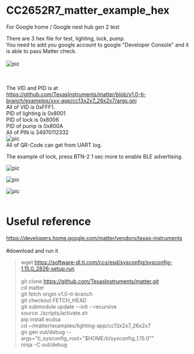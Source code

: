 # CC2652R7_matter_example_hex
For Google home / Google nest hub gen 2 test

There are 3 hex file for test, lighting, lock, pump.<br>
You need to add you google account to google "Developer Console" and it is able to pass Matter check.<br>
<br>
![pic](pic/developer_console.png)<br><br><br>


The VID and PID is at https://github.com/TexasInstruments/matter/blob/v1.0-ti-branch/examples/xxx-app/cc13x2x7_26x2x7/args.gni <br>
All of VID is 0xFFF1.<br>
PID of lighting is 0x8001<br>
PID of lock is 0x8006<br>
PID of pump is 0x800A<br>
All of PIN is  34970112332<br>
![pic](pic/pin_qrcode.png)<br>
All of QR-Code can get from UART log.<br>

The example of lock, press BTN-2 1 sec more to enable BLE advertising.<br>

![pic](pic/lock.png)<br>

![pic](pic/lighting.png)<br>

![pic](pic/pump.png)<br>
<br>
# Useful reference
https://developers.home.google.com/matter/vendors/texas-instruments  
<br>
#download and run it  
> wget https://software-dl.ti.com/ccs/esd/sysconfig/sysconfig-1.15.0_2826-setup.run
> <br>
> <br>
git clone https://github.com/TexasInstruments/matter.git  
cd matter  
git fetch origin v1.0-ti-branch  
git checkout FETCH_HEAD  
git submodule update --init --recursive  
source ./scripts/activate.sh  
pip install ecdsa  
cd ~/matter/examples/lighting-app/cc13x2x7_26x2x7  
gn gen out/debug --args="ti_sysconfig_root=\"$HOME/ti/sysconfig_1.15.0\""  
ninja -C out/debug  





